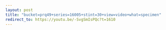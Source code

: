 ```yaml
---
layout: post
title: "bucket=prq49+series=16005+stint=30+view=video+what=specimen"
redirect_to: https://youtu.be/-SvgSmIsPQc?t=1610
---
```

